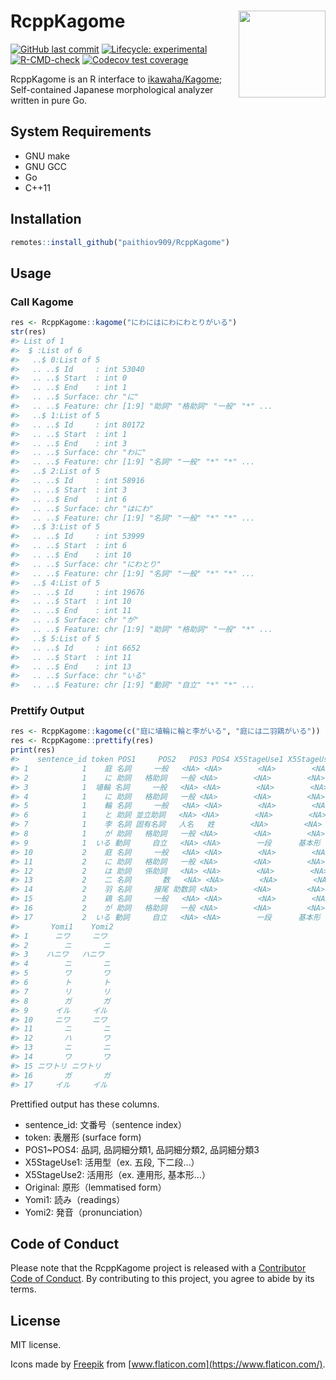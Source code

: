 
<!-- README.md is generated from README.Rmd. Please edit that file -->

# RcppKagome <a href='https://paithiov909.github.io/RcppKagome'><img src='https://raw.githack.com/paithiov909/RcppKagome/master/man/figures/logo.png' align="right" height="139" /></a>

<!-- badges: start -->

[![GitHub last
commit](https://img.shields.io/github/last-commit/paithiov909/RcppKagome)](#)
[![Lifecycle:
experimental](https://img.shields.io/badge/lifecycle-experimental-orange.svg)](https://www.tidyverse.org/lifecycle/#experimental)
[![R-CMD-check](https://github.com/paithiov909/RcppKagome/workflows/R-CMD-check/badge.svg)](https://github.com/paithiov909/RcppKagome/actions)
[![Codecov test
coverage](https://codecov.io/gh/paithiov909/RcppKagome/branch/master/graph/badge.svg)](https://codecov.io/gh/paithiov909/RcppKagome?branch=master)
<!-- badges: end -->

RcppKagome is an R interface to
[ikawaha/Kagome](https://github.com/ikawaha/kagome); Self-contained
Japanese morphological analyzer written in pure Go.

## System Requirements

-   GNU make
-   GNU GCC
-   Go
-   C++11

## Installation

``` r
remotes::install_github("paithiov909/RcppKagome")
```

## Usage

### Call Kagome

``` r
res <- RcppKagome::kagome("にわにはにわにわとりがいる")
str(res)
#> List of 1
#>  $ :List of 6
#>   ..$ 0:List of 5
#>   .. ..$ Id     : int 53040
#>   .. ..$ Start  : int 0
#>   .. ..$ End    : int 1
#>   .. ..$ Surface: chr "に"
#>   .. ..$ Feature: chr [1:9] "助詞" "格助詞" "一般" "*" ...
#>   ..$ 1:List of 5
#>   .. ..$ Id     : int 80172
#>   .. ..$ Start  : int 1
#>   .. ..$ End    : int 3
#>   .. ..$ Surface: chr "わに"
#>   .. ..$ Feature: chr [1:9] "名詞" "一般" "*" "*" ...
#>   ..$ 2:List of 5
#>   .. ..$ Id     : int 58916
#>   .. ..$ Start  : int 3
#>   .. ..$ End    : int 6
#>   .. ..$ Surface: chr "はにわ"
#>   .. ..$ Feature: chr [1:9] "名詞" "一般" "*" "*" ...
#>   ..$ 3:List of 5
#>   .. ..$ Id     : int 53999
#>   .. ..$ Start  : int 6
#>   .. ..$ End    : int 10
#>   .. ..$ Surface: chr "にわとり"
#>   .. ..$ Feature: chr [1:9] "名詞" "一般" "*" "*" ...
#>   ..$ 4:List of 5
#>   .. ..$ Id     : int 19676
#>   .. ..$ Start  : int 10
#>   .. ..$ End    : int 11
#>   .. ..$ Surface: chr "が"
#>   .. ..$ Feature: chr [1:9] "助詞" "格助詞" "一般" "*" ...
#>   ..$ 5:List of 5
#>   .. ..$ Id     : int 6652
#>   .. ..$ Start  : int 11
#>   .. ..$ End    : int 13
#>   .. ..$ Surface: chr "いる"
#>   .. ..$ Feature: chr [1:9] "動詞" "自立" "*" "*" ...
```

### Prettify Output

``` r
res <- RcppKagome::kagome(c("庭に埴輪に輪と李がいる", "庭には二羽鶏がいる"))
res <- RcppKagome::prettify(res)
print(res)
#>    sentence_id token POS1     POS2   POS3 POS4 X5StageUse1 X5StageUse2 Original
#> 1            1    庭 名詞     一般   <NA> <NA>        <NA>        <NA>       庭
#> 2            1    に 助詞   格助詞   一般 <NA>        <NA>        <NA>       に
#> 3            1  埴輪 名詞     一般   <NA> <NA>        <NA>        <NA>     埴輪
#> 4            1    に 助詞   格助詞   一般 <NA>        <NA>        <NA>       に
#> 5            1    輪 名詞     一般   <NA> <NA>        <NA>        <NA>       輪
#> 6            1    と 助詞 並立助詞   <NA> <NA>        <NA>        <NA>       と
#> 7            1    李 名詞 固有名詞   人名   姓        <NA>        <NA>       李
#> 8            1    が 助詞   格助詞   一般 <NA>        <NA>        <NA>       が
#> 9            1  いる 動詞     自立   <NA> <NA>        一段      基本形     いる
#> 10           2    庭 名詞     一般   <NA> <NA>        <NA>        <NA>       庭
#> 11           2    に 助詞   格助詞   一般 <NA>        <NA>        <NA>       に
#> 12           2    は 助詞   係助詞   <NA> <NA>        <NA>        <NA>       は
#> 13           2    二 名詞       数   <NA> <NA>        <NA>        <NA>       二
#> 14           2    羽 名詞     接尾 助数詞 <NA>        <NA>        <NA>       羽
#> 15           2    鶏 名詞     一般   <NA> <NA>        <NA>        <NA>       鶏
#> 16           2    が 助詞   格助詞   一般 <NA>        <NA>        <NA>       が
#> 17           2  いる 動詞     自立   <NA> <NA>        一段      基本形     いる
#>       Yomi1    Yomi2
#> 1      ニワ     ニワ
#> 2        ニ       ニ
#> 3    ハニワ   ハニワ
#> 4        ニ       ニ
#> 5        ワ       ワ
#> 6        ト       ト
#> 7        リ       リ
#> 8        ガ       ガ
#> 9      イル     イル
#> 10     ニワ     ニワ
#> 11       ニ       ニ
#> 12       ハ       ワ
#> 13       ニ       ニ
#> 14       ワ       ワ
#> 15 ニワトリ ニワトリ
#> 16       ガ       ガ
#> 17     イル     イル
```

Prettified output has these columns.

-   sentence\_id: 文番号（sentence index）
-   token: 表層形 (surface form)
-   POS1\~POS4: 品詞, 品詞細分類1, 品詞細分類2, 品詞細分類3
-   X5StageUse1: 活用型（ex. 五段, 下二段…）
-   X5StageUse2: 活用形（ex. 連用形, 基本形…）
-   Original: 原形（lemmatised form）
-   Yomi1: 読み（readings）
-   Yomi2: 発音（pronunciation）

## Code of Conduct

Please note that the RcppKagome project is released with a [Contributor
Code of
Conduct](https://paithiov909.github.io/RcppKagome/CODE_OF_CONDUCT.html).
By contributing to this project, you agree to abide by its terms.

## License

MIT license.

Icons made by [Freepik](http://www.freepik.com/) from
[www.flaticon.com](https://www.flaticon.com/).
